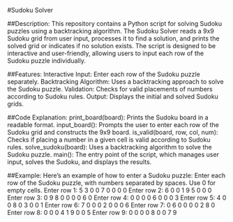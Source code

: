 #Sudoku Solver

##Description:
This repository contains a Python script for solving Sudoku puzzles using a backtracking algorithm. The Sudoku Solver reads a 9x9 Sudoku grid from user input, processes it to find a solution, and prints the solved grid or indicates if no solution exists. The script is designed to be interactive and user-friendly, allowing users to input each row of the Sudoku puzzle individually.

##Features:
Interactive Input: Enter each row of the Sudoku puzzle separately.
Backtracking Algorithm: Uses a backtracking approach to solve the Sudoku puzzle.
Validation: Checks for valid placements of numbers according to Sudoku rules.
Output: Displays the initial and solved Sudoku grids.

##Code Explanation:
print_board(board): Prints the Sudoku board in a readable format.
input_board(): Prompts the user to enter each row of the Sudoku grid and constructs the 9x9 board.
is_valid(board, row, col, num): Checks if placing a number in a given cell is valid according to Sudoku rules.
solve_sudoku(board): Uses a backtracking algorithm to solve the Sudoku puzzle.
main(): The entry point of the script, which manages user input, solves the Sudoku, and displays the results.

##Example:
Here’s an example of how to enter a Sudoku puzzle:
Enter each row of the Sudoku puzzle, with numbers separated by spaces. Use 0 for empty cells.
Enter row 1: 5 3 0 0 7 0 0 0 0
Enter row 2: 6 0 0 1 9 5 0 0 0
Enter row 3: 0 9 8 0 0 0 0 6 0
Enter row 4: 0 0 0 0 6 0 0 0 3
Enter row 5: 4 0 0 8 0 3 0 0 1
Enter row 6: 7 0 0 0 2 0 0 0 6
Enter row 7: 0 6 0 0 0 0 2 8 0
Enter row 8: 0 0 0 4 1 9 0 0 5
Enter row 9: 0 0 0 0 8 0 0 7 9
